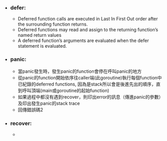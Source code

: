 
- ### defer:
	- Deferred function calls are executed in Last In First Out order after the surrounding function returns.
	- Deferred functions may read and assign to the returning function’s named return values
	- A deferred function’s arguments are evaluated when the defer statement is evaluated.
- ### panic:
	- 當panic發生時，發生panic的function會停在呼叫panic的地方
	- 從panic的function開始依序往caller端(此goroutine)執行每個function中已紀錄的deferred functions, 因為是stack所以會是後進先出的順序，直到呼叫頂端(main或goroutine的起始function)
	- 如果過程中都沒有遇到recover，則印出error的訊息（傳進panic的參數）及印出發生panic的stack trace
	- 回傳錯誤碼2
- ### recover:
	- 